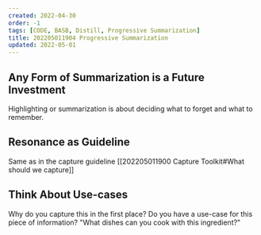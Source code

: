 ```yaml
---
created: 2022-04-30
order: -1
tags: [CODE, BASB, Distill, Progressive Summarization]
title: 202205011904 Progressive Summarization
updated: 2022-05-01
---
```


## Any Form of Summarization is a Future Investment

Highlighting or summarization is about deciding what to forget and what to remember.

## Resonance as Guideline

Same as in the capture guideline [[202205011900 Capture Toolkit#What should we capture]]

## Think About Use-cases

Why do you capture this in the first place? Do you have a use-case for this piece of information? "What dishes can you cook with this ingredient?"

